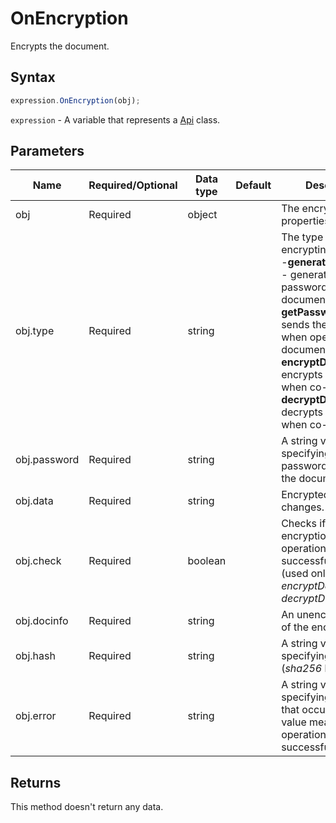# OnEncryption

Encrypts the document.

## Syntax

```javascript
expression.OnEncryption(obj);
```

`expression` - A variable that represents a [Api](../Api.md) class.

## Parameters

| **Name** | **Required/Optional** | **Data type** | **Default** | **Description** |
| ------------- | ------------- | ------------- | ------------- | ------------- |
| obj | Required | object |  | The encryption properties. |
| obj.type | Required | string |  | The type of encrypting operation:\ -**generatePassword** - generates a password for the document,\ -**getPasswordByFile** - sends the password when opening the document,\ -**encryptData** - encrypts changes when co-editing,\ -**decryptData** - decrypts changes when co-editing. |
| obj.password | Required | string |  | A string value specifying the password to access the document. |
| obj.data | Required | string |  | Encrypted/decrypted changes. |
| obj.check | Required | boolean |  | Checks if the encryption/decryption operation is successful or not (used only for *encryptData* or *decryptData* types). |
| obj.docinfo | Required | string |  | An unencrypted part of the encrypted file. |
| obj.hash | Required | string |  | A string value specifying a file hash (*sha256* by default). |
| obj.error | Required | string |  | A string value specifying an error that occurs (the "" value means that the operation is successful). |

## Returns

This method doesn't return any data.